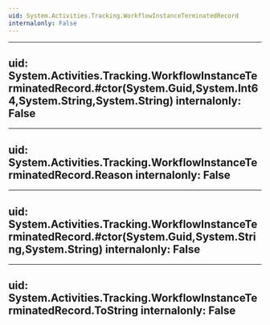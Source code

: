 ```yaml
---
uid: System.Activities.Tracking.WorkflowInstanceTerminatedRecord
internalonly: False
---
```


---
uid: System.Activities.Tracking.WorkflowInstanceTerminatedRecord.#ctor(System.Guid,System.Int64,System.String,System.String)
internalonly: False
---

---
uid: System.Activities.Tracking.WorkflowInstanceTerminatedRecord.Reason
internalonly: False
---

---
uid: System.Activities.Tracking.WorkflowInstanceTerminatedRecord.#ctor(System.Guid,System.String,System.String)
internalonly: False
---

---
uid: System.Activities.Tracking.WorkflowInstanceTerminatedRecord.ToString
internalonly: False
---
